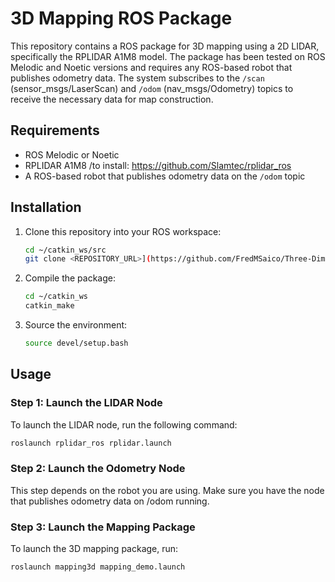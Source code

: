 # 3D Mapping ROS Package

This repository contains a ROS package for 3D mapping using a 2D LIDAR, specifically the RPLIDAR A1M8 model. The package has been tested on ROS Melodic and Noetic versions and requires any ROS-based robot that publishes odometry data. The system subscribes to the `/scan` (sensor_msgs/LaserScan) and `/odom` (nav_msgs/Odometry) topics to receive the necessary data for map construction.

## Requirements

- ROS Melodic or Noetic
- RPLIDAR A1M8 /to install: https://github.com/Slamtec/rplidar_ros
- A ROS-based robot that publishes odometry data on the `/odom` topic

## Installation

1. Clone this repository into your ROS workspace:
    ```sh
    cd ~/catkin_ws/src
    git clone <REPOSITORY_URL>](https://github.com/FredMSaico/Three-Dimensional-Reconstruction-of-Enclosed-Environments-Based-on-Two-Dimensional-LiDAR.git)
    ```

2. Compile the package:
    ```sh
    cd ~/catkin_ws
    catkin_make
    ```

3. Source the environment:
    ```sh
    source devel/setup.bash
    ```

## Usage

### Step 1: Launch the LIDAR Node

To launch the LIDAR node, run the following command:
```sh
roslaunch rplidar_ros rplidar.launch
```
### Step 2: Launch the Odometry Node

This step depends on the robot you are using. Make sure you have the node that publishes odometry data on /odom running.

### Step 3: Launch the Mapping Package

To launch the 3D mapping package, run:

```sh
roslaunch mapping3d mapping_demo.launch
```
